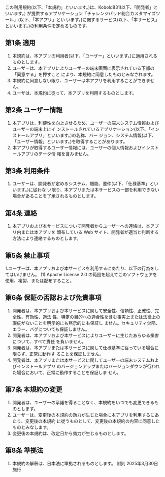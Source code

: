 この利用規約(以下、「本規約」といいます。)は、Kobold831(以下、「開発者」といいます。)
が提供するアプリケーション「チャレンジパッド総合カスタマイズツール」(以下、「本アプリ」とい
います。)に関するサービス(以下、「本サービス」といいます。)の利用条件を定めるものです。

## 第1条 適用
1. 本規約は、本アプリの利用者(以下、「ユーザー」といいます。)に適用されるものとします。
2. ユーザーは、本アプリによりユーザーの端末画面に表示されている下部の「同意する」を押すこと
により、本規約に同意したものとみなされます。
3. 本規約に同意しない限り、ユーザーは本アプリを利用することができません。
4. ユーザは、本規約に従って、本アプリを利用するものとします。

## 第2条 ユーザー情報
1. 本アプリは、利便性を向上させるため、ユーザーの端末システム情報およびユーザーの端末上にイ
ンストールされているアプリケーション(以下、「インストールアプリ」といいます。)の名称、バー
ジョン、システム情報(以下、「ユーザー情報」といいます。)を取得することがあります。
2. 本アプリが取得するユーザー情報には、ユーザーの個人情報およびインストールアプリのデータ情
報を含みません。

## 第3条 利用条件
1. ユーザーは、開発者が定めるシステム、機能、要件(以下、「仕様基準」といいます。)に従わな
い限り、本アプリまたは本サービスの一部を利用できない場合があることを了承されるものとします。

## 第4条 連絡
1. 本アプリおよび本サービスについて開発者からユーザーへの連絡は、本アプリ内または本アプリを
頒布している Web サイト、開発者が適当と判断する方法により連絡するものとします。

## 第5条 禁止事項
1.ユーザーは、本アプリおよび本サービスを利用するにあたり、以下の行為をしてはいけません。
(1) Apache License 2.0 の範囲を超えてこのソフトウェアを使用、複製、または配布すること。

## 第6条 保証の否認および免責事項
1. 開発者は、本アプリおよび本サービスに関して安全性、信頼性、正確性、完全性、有効性、適法
性、特定の目的への適合性を含む事実上または法律上の瑕疵がないことを明示的にも黙示的にも保証し
ません。セキュリティ欠陥、エラー、バグについても保証しません。
2. 開発者は、本アプリおよび本サービスによりユーザーに生じたあらゆる損害について、すべて責任
を負いません。
3. 開発者は、本アプリまたは本サービスに関して仕様基準に従っている場合に限らず、正常に動作す
ることを保証しません。
4. 開発者は、本アプリまたは本サービスに関してユーザーの端末システムおよびインストールアプリ
のバージョンアップまたはバージョンダウンが行われた場合において、正常に動作することを保証しま
せん。

## 第7条 本規約の変更
1. 開発者は、ユーザーの承諾を得ることなく、本規約をいつでも変更できるものとします。
2. ユーザーは、変更後の本規約の効力が生じた場合に本アプリを利用するにあたり、変更後の本規約
に従うものとして、変更後の本規約の内容に同意したものとみなします。
3. 変更後の本規約は、改定日から効力が生じるものとします。

## 第8条 準拠法
1. 本規約の解釈は、日本法に準拠されるものとします。
附則
2025年3月30日 施行
